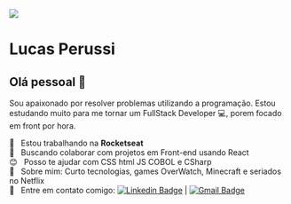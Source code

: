 
<img width="auto" src="https://cdn.pixabay.com/photo/2015/01/08/18/25/startup-593327_1280.jpg">

# Lucas Perussi

## Olá pessoal 👋
Sou apaixonado por resolver problemas utilizando a programação.
Estou estudando muito para me tornar um FullStack Developer :computer:, porem focado em front por hora.

 :rocket:  &nbsp; Estou trabalhando na **Rocketseat**
 <br/> :purple_heart: &nbsp; Buscando colaborar com projetos em Front-end usando React
 <br/> :blush: &nbsp; Posso te ajudar com CSS html JS COBOL e CSharp
 <br/> 💬  &nbsp; Sobre mim: Curto tecnologias, games OverWatch, Minecraft e seriados no Netflix
 <br/> :email: &nbsp; Entre em contato comigo: [![Linkedin Badge](https://img.shields.io/badge/-ThiagoMarinho-blue?style=flat-square&logo=Linkedin&logoColor=white&link=https://www.linkedin.com/in/lucasperussi/)](https://www.linkedin.com/in/lucasperussi/) 
| 
[![Gmail Badge](https://img.shields.io/badge/-perussilucas@gmail.com-c14438?style=flat-square&logo=Gmail&logoColor=white&link=mailto:perussilucas@gmail.com)](mailto:perussilucas@gmail.com)


